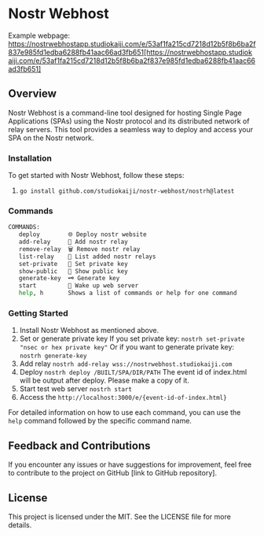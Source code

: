 # Nostr Webhost

Example webpage: https://nostrwebhostapp.studiokaiji.com/e/53af1fa215cd7218d12b5f8b6ba2f837e985fd1edba6288fb41aac66ad3fb651[https://nostrwebhostapp.studiokaiji.com/e/53af1fa215cd7218d12b5f8b6ba2f837e985fd1edba6288fb41aac66ad3fb651]

## Overview

Nostr Webhost is a command-line tool designed for hosting Single Page Applications (SPAs) using the Nostr protocol and its distributed network of relay servers. This tool provides a seamless way to deploy and access your SPA on the Nostr network.

### Installation

To get started with Nostr Webhost, follow these steps:

1. `go install github.com/studiokaiji/nostr-webhost/nostrh@latest`

### Commands

```bash
COMMANDS:
   deploy        🌐 Deploy nostr website
   add-relay     📌 Add nostr relay
   remove-relay  🗑 Remove nostr relay
   list-relay    📝 List added nostr relays
   set-private   🔐 Set private key
   show-public   📛 Show public key
   generate-key  🗝 Generate key
   start         🕺 Wake up web server
   help, h       Shows a list of commands or help for one command
```

### Getting Started

1. Install Nostr Webhost as mentioned above.
2. Set or generate private key
If you set private key: `nostrh set-private "nsec or hex private key"`
Or if you want to generate private key: `nostrh generate-key`
3. Add relay
`nostrh add-relay wss://nostrwebhost.studiokaiji.com`
4. Deploy
`nostrh deploy /BUILT/SPA/DIR/PATH`
The event id of index.html will be output after deploy. Please make a copy of it.
5. Start test web server
`nostrh start`
6. Access the `http://localhost:3000/e/{event-id-of-index.html}`

For detailed information on how to use each command, you can use the `help` command followed by the specific command name.

## Feedback and Contributions

If you encounter any issues or have suggestions for improvement, feel free to contribute to the project on GitHub [link to GitHub repository].

## License

This project is licensed under the MIT. See the LICENSE file for more details.
